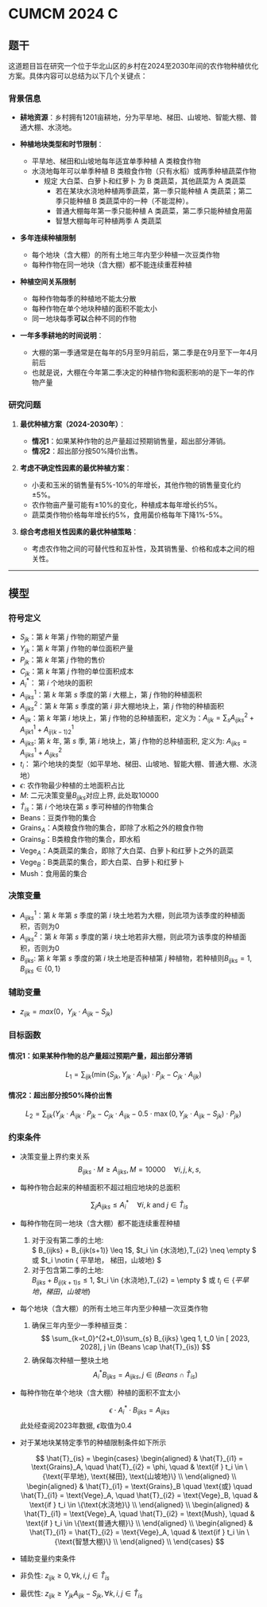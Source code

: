 # CUMCM 2024 C

## 题干

这道题目旨在研究一个位于华北山区的乡村在2024至2030年间的农作物种植优化方案。具体内容可以总结为以下几个关键点：

### 背景信息

- **耕地资源**：乡村拥有1201亩耕地，分为平旱地、梯田、山坡地、智能大棚、普通大棚、水浇地。
- **种植地块类型和时节限制**：

  - 平旱地、梯田和山坡地每年适宜单季种植 A 类粮食作物
  - 水浇地每年可以单季种植 B 类粮食作物（只有水稻）或两季种植蔬菜作物
    - 规定 大白菜、白萝卜和红萝卜 为 B 类蔬菜，其他蔬菜为 A 类蔬菜
      - 若在某块水浇地种植两季蔬菜，第一季只能种植 A 类蔬菜；第二季只能种植 B 类蔬菜中的一种（不能混种）。
      - 普通大棚每年第一季只能种植 A 类蔬菜，第二季只能种植食用菌
      - 智慧大棚每年可种植两季 A 类蔬菜
- **多年连续种植限制**

  - 每个地块（含大棚）的所有土地三年内至少种植一次豆类作物
  - 每种作物在同一地块（含大棚）都不能连续重茬种植
- **种植空间关系限制**

  - 每种作物每季的种植地不能太分散
  - 每种作物在单个地块种植的面积不能太小
  - 同一地块每季**可以**合种不同的作物
- **一年多季耕地的时间说明**：

  - 大棚的第一季通常是在每年的5月至9月前后，第二季是在9月至下一年4月前后
  - 也就是说，大棚在今年第二季决定的种植作物和面积影响的是下一年的作物产量

### 研究问题

1. **最优种植方案（2024-2030年）**：

   - **情况1**：如果某种作物的总产量超过预期销售量，超出部分滞销。
   - **情况2**：超出部分按50%降价出售。
2. **考虑不确定性因素的最优种植方案**：

   - 小麦和玉米的销售量有5%-10%的年增长，其他作物的销售量变化约±5%。
   - 农作物亩产量可能有±10%的变化，种植成本每年增长约5%。
   - 蔬菜类作物价格每年增长约5%，食用菌价格每年下降1%-5%。
3. **综合考虑相关性因素的最优种植策略**：

   - 考虑农作物之间的可替代性和互补性，及其销售量、价格和成本之间的相关性。

---

## 模型

### 符号定义

- $S_{jk}$：第 $k$ 年第 $j$ 作物的期望产量
- $Y_{jk}$：第 $k$ 年第 $j$ 作物的单位面积产量
- $P_{jk}$：第 $k$ 年第 $j$ 作物的售价
- $C_{jk}$：第 $k$ 年第 $j$ 作物的单位面积成本
- $A_{i}^*$： 第 $i$ 个地块的面积
- $A^1_{ijks}$：第 $k$ 年第 $s$ 季度的第 $i$ 大棚上，第 $j$ 作物的种植面积
- $A^2_{ijks}$：第 $k$ 年第 $s$ 季度的第 $i$ 非大棚地块上，第 $j$ 作物的种植面积
- $A_{ijk}$：第 $k$ 年第 $i$ 地块上，第 $j$ 作物的总种植面积，定义为：$A_{ijk} = \sum_s A^2_{ijks} + A^1_{ijk1} +A^1_{ij(k-1)2}$
- $A_{ijks}$: 第 $k$ 年, 第 $s$ 季, 第 $i$ 地块上，第 $j$ 作物的总种植面积, 定义为: $A_{ijks} = A^1_{ijks} + A^2_{ijks}$
- $t_i$： 第$i$个地块的类型（如平旱地、梯田、山坡地、智能大棚、普通大棚、水浇地）
- $\epsilon$: 农作物最少种植的土地面积占比
- $M$: 二元决策变量$B_{ijks}$对应上界, 此处取10000
- $\hat{T}_{is}$：第 $i$ 个地块在第 $s$ 季可种植的作物集合
- $\text{Beans}$：豆类作物的集合
- $\text{Grains}_A$：A类粮食作物的集合，即除了水稻之外的粮食作物
- $\text{Grains}_B$：B类粮食作物的集合，即水稻
- $\text{Vege}_A$：A类蔬菜的集合，即除了大白菜、白萝卜和红萝卜之外的蔬菜
- $\text{Vege}_B$：B类蔬菜的集合，即大白菜、白萝卜和红萝卜
- $\text{Mush}$：食用菌的集合

### 决策变量

- $A^1_{ijks}$：第 $k$ 年第 $s$ 季度的第 $i$ 块土地若为大棚，则此项为该季度的种植面积，否则为0
- $A^2_{ijks}$：第 $k$ 年第 $s$ 季度的第 $i$ 块土地若非大棚，则此项为该季度的种植面积，否则为0
- $B_{ijks}$: 第 $k$ 年第 $s$ 季度的第 $i$ 块土地是否种植第 $j$ 种植物，若种植则$B_{ijks} = 1$, $B_{ijks} \in \{ 0, 1\}$

### 辅助变量
- $z_{ijk} = max(0，Y_{jk} \cdot A_{ijk} - S_{jk})$
### 目标函数

#### 情况1：如果某种作物的总产量超过预期产量，超出部分滞销

$$
L_1 = \sum_{ijk} \left( \min \left( S_{jk}, Y_{jk} \cdot A_{ijk} \right) \cdot P_{jk} - C_{jk} \cdot A_{ijk} \right)
$$

#### 情况2：超出部分按50%降价出售

$$
L_2 = \sum_{ijk} \left( Y_{jk} \cdot A_{ijk} \cdot P_{jk} - C_{jk} \cdot A_{ijk} - 0.5 \cdot \max \left( 0, Y_{jk} \cdot A_{ijk} - S_{jk} \right) \cdot P_{jk} \right)
$$

### 约束条件
- 决策变量上界约束关系
 $$
 B_{ijks} \cdot M \geq A_{ijks}, M=10000  \quad \forall i,j,k,s, 
 $$

- 每种作物合起来的种植面积不超过相应地块的总面积

  $$
  \sum_j A_{ijks} \leq A_i^* \quad \forall i,k \text{ and } j \in \hat{T}_{is}
  $$
- 每种作物在同一地块（含大棚）都不能连续重茬种植
   1. 对于没有第二季的土地: \
   $
   B_{ijks} + B_{ijk(s+1)} \leq 1$, $t_i \in \{水浇地\},T_{i2} \neq \empty $ 或 $t_i \notin \{ 平旱地， 梯田，山坡地\}
   $
   2. 对于包含第二季的土地: \
   $B_{ijks} + B_{ij(k+1)s} \leq 1$, $t_i \in \{水浇地\},T_{i2} = \empty $ 或 $t_i \in \{ 平旱地， 梯田，山坡地\}$
- 每个地块（含大棚）的所有土地三年内至少种植一次豆类作物
  1. 确保三年内至少一季种植豆类：
  $$
  \sum_{k=t_0}^{2+t_0}\sum_{s} B_{ijks} \geq 1, t_0 \in [ 2023, 2028], j \in (Beans \cap \hat{T}_{is})
  $$
  2. 确保每次种植一整块土地
    $$
  A_{i}^* B_{ijks} = A_{ijks} , j \in (Beans \cap \hat{T}_{is})
  $$
- 每种作物在单个地块（含大棚）种植的面积不宜太小

  $$
   \epsilon \cdot A_{i}^* \cdot B_{ijks} = A_{ijks} 
  $$
  此处经查阅2023年数据, $\epsilon$取值为0.4
- 对于某地块某特定季节的种植限制条件如下所示

  $$
  \hat{T}_{is} =
  \begin{cases}
  \begin{aligned}
      & \hat{T}_{i1} = \text{Grains}_A, \quad \hat{T}_{i2} = \phi, \quad & \text{if } t_i \in \{\text{平旱地}, \text{梯田}, \text{山坡地}\} \\
  \end{aligned} \\
  \begin{aligned}
      & \hat{T}_{i1} = \text{Grains}_B \quad \text{或} \quad \hat{T}_{i1} = \text{Vege}_A, \quad \hat{T}_{i2} = \text{Vege}_B, \quad & \text{if } t_i \in \{\text{水浇地}\} \\
  \end{aligned} \\
  \begin{aligned}
      & \hat{T}_{i1} = \text{Vege}_A, \quad \hat{T}_{i2} = \text{Mush}, \quad & \text{if } t_i \in \{\text{普通大棚}\} \\
  \end{aligned} \\
  \begin{aligned}
      & \hat{T}_{i1} = \hat{T}_{i2} = \text{Vege}_A, \quad & \text{if } t_i \in \{\text{智慧大棚}\} \\
  \end{aligned} \\
  \end{cases}
  $$

- 辅助变量约束条件

- 非负性: $z_{ijk} \geq 0 , \forall k, i, j \in \hat{T}_{is}$
- 最优性: $z_{ijk} \geq Y_{jk}  A_{ijk} - S_{jk} , \forall k, i, j \in \hat{T}_{is}$
